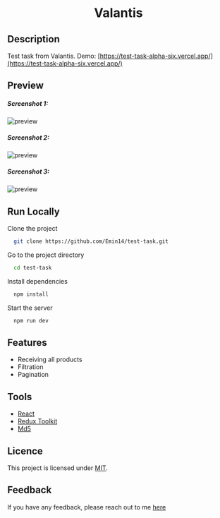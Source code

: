 <h1 align="center">Valantis</h1>

## Description

Test task from Valantis. Demo: [https://test-task-alpha-six.vercel.app/](https://test-task-alpha-six.vercel.app/)

## Preview

<h5>Screenshot 1:</h5>

![preview](https://private-user-images.githubusercontent.com/122212022/311732405-78b8814a-e6c4-4ec1-a5f6-82f9f8ce8959.jpg?jwt=eyJhbGciOiJIUzI1NiIsInR5cCI6IkpXVCJ9.eyJpc3MiOiJnaXRodWIuY29tIiwiYXVkIjoicmF3LmdpdGh1YnVzZXJjb250ZW50LmNvbSIsImtleSI6ImtleTUiLCJleHAiOjE3MTAxNjYzMTYsIm5iZiI6MTcxMDE2NjAxNiwicGF0aCI6Ii8xMjIyMTIwMjIvMzExNzMyNDA1LTc4Yjg4MTRhLWU2YzQtNGVjMS1hNWY2LTgyZjlmOGNlODk1OS5qcGc_WC1BbXotQWxnb3JpdGhtPUFXUzQtSE1BQy1TSEEyNTYmWC1BbXotQ3JlZGVudGlhbD1BS0lBVkNPRFlMU0E1M1BRSzRaQSUyRjIwMjQwMzExJTJGdXMtZWFzdC0xJTJGczMlMkZhd3M0X3JlcXVlc3QmWC1BbXotRGF0ZT0yMDI0MDMxMVQxNDA2NTZaJlgtQW16LUV4cGlyZXM9MzAwJlgtQW16LVNpZ25hdHVyZT1lMGY1MTRjZTczMzk0MGQwNDIyZDAxNThjY2MzNWJhZmUzMmI1NTlhZTY4YTUyZGNjZTcwMmU4MjU2Yzg3OTE2JlgtQW16LVNpZ25lZEhlYWRlcnM9aG9zdCZhY3Rvcl9pZD0wJmtleV9pZD0wJnJlcG9faWQ9MCJ9.61gCiFk3o8itDwa4_V5ySm_AeJDKAo0apL2m-ou-c1k)

<h5>Screenshot 2:</h5>

![preview](https://private-user-images.githubusercontent.com/122212022/311737784-6a0a9ca6-b433-4ce8-a917-0375a284727d.jpg?jwt=eyJhbGciOiJIUzI1NiIsInR5cCI6IkpXVCJ9.eyJpc3MiOiJnaXRodWIuY29tIiwiYXVkIjoicmF3LmdpdGh1YnVzZXJjb250ZW50LmNvbSIsImtleSI6ImtleTUiLCJleHAiOjE3MTAxNjcyMTQsIm5iZiI6MTcxMDE2NjkxNCwicGF0aCI6Ii8xMjIyMTIwMjIvMzExNzM3Nzg0LTZhMGE5Y2E2LWI0MzMtNGNlOC1hOTE3LTAzNzVhMjg0NzI3ZC5qcGc_WC1BbXotQWxnb3JpdGhtPUFXUzQtSE1BQy1TSEEyNTYmWC1BbXotQ3JlZGVudGlhbD1BS0lBVkNPRFlMU0E1M1BRSzRaQSUyRjIwMjQwMzExJTJGdXMtZWFzdC0xJTJGczMlMkZhd3M0X3JlcXVlc3QmWC1BbXotRGF0ZT0yMDI0MDMxMVQxNDIxNTRaJlgtQW16LUV4cGlyZXM9MzAwJlgtQW16LVNpZ25hdHVyZT1kZjVlZjAwM2NmYmJjNjk1ZjY3Y2E0ZWQ0NDgyMDlkOThkNDE2ZjI5ZjMzMTgwYzczNjdjYmU5Mzk1YmNkNDgwJlgtQW16LVNpZ25lZEhlYWRlcnM9aG9zdCZhY3Rvcl9pZD0wJmtleV9pZD0wJnJlcG9faWQ9MCJ9.kJJu3bwJvekcrvRI7qSc6NeVZk_srCEm1Fg-upWH8Xg)

<h5>Screenshot 3:</h5>

![preview](https://private-user-images.githubusercontent.com/122212022/311732467-aeaee614-9053-4561-a1f8-2fbafbf6f18c.jpg?jwt=eyJhbGciOiJIUzI1NiIsInR5cCI6IkpXVCJ9.eyJpc3MiOiJnaXRodWIuY29tIiwiYXVkIjoicmF3LmdpdGh1YnVzZXJjb250ZW50LmNvbSIsImtleSI6ImtleTUiLCJleHAiOjE3MTAxNjYzMTYsIm5iZiI6MTcxMDE2NjAxNiwicGF0aCI6Ii8xMjIyMTIwMjIvMzExNzMyNDY3LWFlYWVlNjE0LTkwNTMtNDU2MS1hMWY4LTJmYmFmYmY2ZjE4Yy5qcGc_WC1BbXotQWxnb3JpdGhtPUFXUzQtSE1BQy1TSEEyNTYmWC1BbXotQ3JlZGVudGlhbD1BS0lBVkNPRFlMU0E1M1BRSzRaQSUyRjIwMjQwMzExJTJGdXMtZWFzdC0xJTJGczMlMkZhd3M0X3JlcXVlc3QmWC1BbXotRGF0ZT0yMDI0MDMxMVQxNDA2NTZaJlgtQW16LUV4cGlyZXM9MzAwJlgtQW16LVNpZ25hdHVyZT00YjdiMjMzYWYxMzdkMGU1N2RjNjQyYzk1OWM2MDYwMTQwYzEzNjk2NWE1YzEzZDdmZjkzNWI1YjhiN2Q5MGQ2JlgtQW16LVNpZ25lZEhlYWRlcnM9aG9zdCZhY3Rvcl9pZD0wJmtleV9pZD0wJnJlcG9faWQ9MCJ9.A3oX5Kqd4dFMnMZlAX6qmIOZXF7f-oJLC63W97Ib3B4)


## Run Locally

Clone the project

```bash
  git clone https://github.com/Emin14/test-task.git
```

Go to the project directory

```bash
  cd test-task
```

Install dependencies

```bash
  npm install
```

Start the server

```bash
  npm run dev
```


## Features

- Receiving all products
- Filtration
- Pagination

## Tools

- [React](https://reactjs.org)
- [Redux Toolkit](https://redux-toolkit.js.org/)
- [Md5](https://github.com/pvorb/node-md5#readme)

## Licence

This project is licensed under [MIT](LICENSE).

## Feedback

If you have any feedback, please reach out to me [here](https://www.linkedin.com/in/emin-agjaev/)